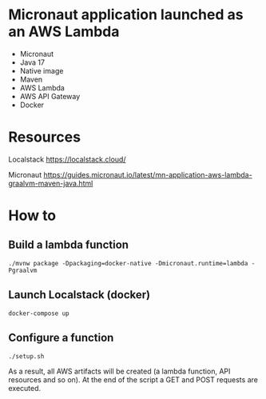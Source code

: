 # Micronaut application launched as an AWS Lambda

- Micronaut
- Java 17
- Native image
- Maven
- AWS Lambda
- AWS API Gateway
- Docker

# Resources

Localstack https://localstack.cloud/

Micronaut https://guides.micronaut.io/latest/mn-application-aws-lambda-graalvm-maven-java.html

# How to

## Build a lambda function

``` 
./mvnw package -Dpackaging=docker-native -Dmicronaut.runtime=lambda -Pgraalvm
```

## Launch Localstack (docker)

```
docker-compose up
```

## Configure a function

```
./setup.sh
```

As a result, all AWS artifacts will be created (a lambda function, API resources and so on). At the end of the script a
GET and POST requests are executed.